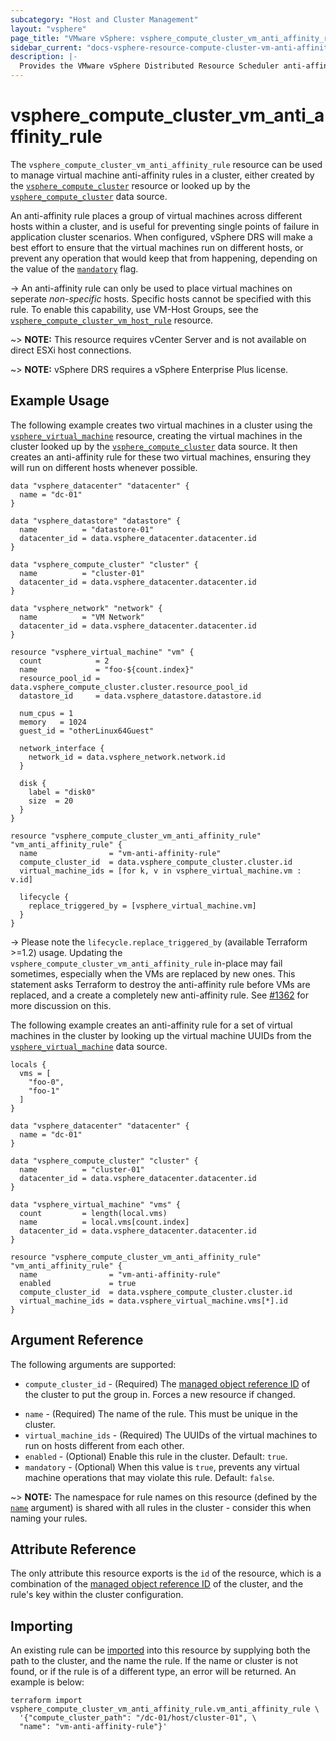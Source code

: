```yaml
---
subcategory: "Host and Cluster Management"
layout: "vsphere"
page_title: "VMware vSphere: vsphere_compute_cluster_vm_anti_affinity_rule"
sidebar_current: "docs-vsphere-resource-compute-cluster-vm-anti-affinity-rule"
description: |-
  Provides the VMware vSphere Distributed Resource Scheduler anti-affinity rule resource.
---
```


# vsphere\_compute\_cluster\_vm\_anti\_affinity\_rule

The `vsphere_compute_cluster_vm_anti_affinity_rule` resource can be used to
manage virtual machine anti-affinity rules in a cluster, either created by the
[`vsphere_compute_cluster`][tf-vsphere-cluster-resource] resource or looked up
by the [`vsphere_compute_cluster`][tf-vsphere-cluster-data-source] data source.

[tf-vsphere-cluster-resource]: /docs/providers/vsphere/r/compute_cluster.html
[tf-vsphere-cluster-data-source]: /docs/providers/vsphere/d/compute_cluster.html

An anti-affinity rule places a group of virtual machines across different 
hosts within a cluster, and is useful for preventing single points of failure in
application cluster scenarios. When configured, vSphere DRS will make a best effort
to ensure that the virtual machines run on different hosts, or prevent any
operation that would keep that from happening, depending on the value of the
[`mandatory`](#mandatory) flag.

-> An anti-affinity rule can only be used to place virtual machines on seperate
_non-specific_ hosts. Specific hosts cannot be specified with this rule.
To enable this capability, use VM-Host Groups, see the
[`vsphere_compute_cluster_vm_host_rule`][tf-vsphere-cluster-vm-host-rule-resource]
resource.

[tf-vsphere-cluster-vm-host-rule-resource]: /docs/providers/vsphere/r/compute_cluster_vm_host_rule.html

~> **NOTE:** This resource requires vCenter Server and is not available on
direct ESXi host connections.

~> **NOTE:** vSphere DRS requires a vSphere Enterprise Plus license.

## Example Usage

The following example creates two virtual machines in a cluster using the
[`vsphere_virtual_machine`][tf-vsphere-vm-resource] resource, creating the
virtual machines in the cluster looked up by the
[`vsphere_compute_cluster`][tf-vsphere-cluster-data-source] data source. It
then creates an anti-affinity rule for these two virtual machines, ensuring
they will run on different hosts whenever possible.

[tf-vsphere-vm-resource]: /docs/providers/vsphere/r/virtual_machine.html

```hcl
data "vsphere_datacenter" "datacenter" {
  name = "dc-01"
}

data "vsphere_datastore" "datastore" {
  name          = "datastore-01"
  datacenter_id = data.vsphere_datacenter.datacenter.id
}

data "vsphere_compute_cluster" "cluster" {
  name          = "cluster-01"
  datacenter_id = data.vsphere_datacenter.datacenter.id
}

data "vsphere_network" "network" {
  name          = "VM Network"
  datacenter_id = data.vsphere_datacenter.datacenter.id
}

resource "vsphere_virtual_machine" "vm" {
  count            = 2
  name             = "foo-${count.index}"
  resource_pool_id = data.vsphere_compute_cluster.cluster.resource_pool_id
  datastore_id     = data.vsphere_datastore.datastore.id

  num_cpus = 1
  memory   = 1024
  guest_id = "otherLinux64Guest"

  network_interface {
    network_id = data.vsphere_network.network.id
  }

  disk {
    label = "disk0"
    size  = 20
  }
}

resource "vsphere_compute_cluster_vm_anti_affinity_rule" "vm_anti_affinity_rule" {
  name                = "vm-anti-affinity-rule"
  compute_cluster_id  = data.vsphere_compute_cluster.cluster.id
  virtual_machine_ids = [for k, v in vsphere_virtual_machine.vm : v.id]
  
  lifecycle {
    replace_triggered_by = [vsphere_virtual_machine.vm]
  }
}
```

-> Please note the `lifecycle.replace_triggered_by` (available Terraform >=1.2) usage. Updating the `vsphere_compute_cluster_vm_anti_affinity_rule` in-place may fail sometimes, especially when the VMs are replaced by new ones. This statement asks Terraform to destroy the anti-affinity rule before VMs are replaced, and a create a completely new anti-affinity rule. See [#1362](https://github.com/hashicorp/terraform-provider-vsphere/issues/1362) for more discussion on this.
 
The following example creates an anti-affinity rule for a set of virtual machines
in the cluster by looking up the virtual machine UUIDs from the
[`vsphere_virtual_machine`][tf-vsphere-vm-data-source] data source. 

[tf-vsphere-vm-data-source]: /docs/providers/vsphere/d/virtual_machine.html

```hcl
locals {
  vms = [
    "foo-0",
    "foo-1"
  ]
}

data "vsphere_datacenter" "datacenter" {
  name = "dc-01"
}

data "vsphere_compute_cluster" "cluster" {
  name          = "cluster-01"
  datacenter_id = data.vsphere_datacenter.datacenter.id
}

data "vsphere_virtual_machine" "vms" {
  count         = length(local.vms)
  name          = local.vms[count.index]
  datacenter_id = data.vsphere_datacenter.datacenter.id
}

resource "vsphere_compute_cluster_vm_anti_affinity_rule" "vm_anti_affinity_rule" {
  name                = "vm-anti-affinity-rule"
  enabled             = true
  compute_cluster_id  = data.vsphere_compute_cluster.cluster.id
  virtual_machine_ids = data.vsphere_virtual_machine.vms[*].id
}
```

## Argument Reference

The following arguments are supported:

* `compute_cluster_id` - (Required) The [managed object reference
  ID][docs-about-morefs] of the cluster to put the group in.  Forces a new
  resource if changed.

[docs-about-morefs]: /docs/providers/vsphere/index.html#use-of-managed-object-references-by-the-vsphere-provider

* `name` - (Required) The name of the rule. This must be unique in the cluster.
* `virtual_machine_ids` - (Required) The UUIDs of the virtual machines to run
  on hosts different from each other.
* `enabled` - (Optional) Enable this rule in the cluster. Default: `true`.
* `mandatory` - (Optional) When this value is `true`, prevents any virtual
  machine operations that may violate this rule. Default: `false`.

~> **NOTE:** The namespace for rule names on this resource (defined by the
[`name`](#name) argument) is shared with all rules in the cluster - consider
this when naming your rules.

## Attribute Reference

The only attribute this resource exports is the `id` of the resource, which is
a combination of the [managed object reference ID][docs-about-morefs] of the
cluster, and the rule's key within the cluster configuration.

## Importing

An existing rule can be [imported][docs-import] into this resource by supplying
both the path to the cluster, and the name the rule. If the name or cluster is
not found, or if the rule is of a different type, an error will be returned. An
example is below:

[docs-import]: https://www.terraform.io/docs/import/index.html

```
terraform import vsphere_compute_cluster_vm_anti_affinity_rule.vm_anti_affinity_rule \
  '{"compute_cluster_path": "/dc-01/host/cluster-01", \
  "name": "vm-anti-affinity-rule"}'
```
